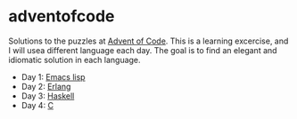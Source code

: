 # adventofcode

Solutions to the puzzles at [Advent of Code](http://adventofcode.com/).
This is a learning excercise, and I will usea different language each
day. The goal is to find an elegant and idiomatic solution in each language.

* Day 1: [Emacs lisp](https://github.com/rolfrander/adventofcode/blob/master/day01.el)
* Day 2: [Erlang](https://github.com/rolfrander/adventofcode/blob/master/day02.erl)
* Day 3: [Haskell](https://github.com/rolfrander/adventofcode/blob/master/day03.hs)
* Day 4: [C](https://github.com/rolfrander/adventofcode/blob/master/day04.c)
